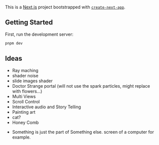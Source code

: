 This is a [Next.js](https://nextjs.org/) project bootstrapped with [`create-next-app`](https://github.com/vercel/next.js/tree/canary/packages/create-next-app).

## Getting Started

First, run the development server:

```bash
pnpm dev
```

## Ideas
 - Ray maching
 - shader noise
 - slide images shader
 - Doctor Strange portal (will not use the spark particles, might replace with flowers...)
 - Multi Views
 - Scroll Control
 - Interactive audio and Story Telling
 - Painting art
 - cat?
 - Honey Comb
 + Something is just the part of Something else. screen of a computer for example.
